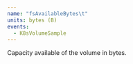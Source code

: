 ```yaml
---
name: "fsAvailableBytes\t"
units: bytes (B)
events:
  - K8sVolumeSample
---
```


Capacity available of the volume in bytes.